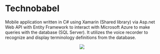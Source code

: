# Technobabel
Mobile application written in C# using Xamarin (Shared library) via Asp.net Web API with Entity Framework to interact with Microsoft Azure to make queries with the database (SQL Server). It utilizes the voice recorder to recognize and display terminology definitions from the database.

<p align="center">
  <img src="https://s3.amazonaws.com/chrisyou-backup-website/assets/TechnoBabel.png">
</p>
